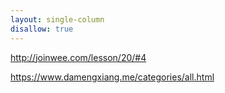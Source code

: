 ```yaml
---
layout: single-column
disallow: true
---
```


http://joinwee.com/lesson/20/#4

https://www.damengxiang.me/categories/all.html